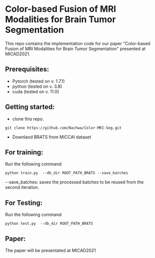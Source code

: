 # Color-based Fusion of MRI Modalities for Brain Tumor Segmentation

This repo contains the implementation code for our paper "Color-based Fusion of MRI Modalities for Brain Tumor Segmentation" presented at MICAD2021.



## Prerequisites: 
* Pytorch (tested on v. 1.7.1)
* python (tested on v. 3.8)
* cuda (tested on v. 11.0)

## Getting started: 
* clone this repo. 
 ```
 git clone https://github.com/Nachwa/Color-MRI-Seg.git
 ```
* Downlaod BRATS from MICCAI dataset

## For training: 
Run the following command
```
python train.py  --db_dir ROOT_PATH_BRATS --save_batches
```
--save_batches: saves the processed batches to be reused from the second iteration. 

## For Testing: 
Run the following command
```
python test.py  --db_dir ROOT_PATH_BRATS 
```


## Paper: 
The paper will be presentated at MICAD2021 
